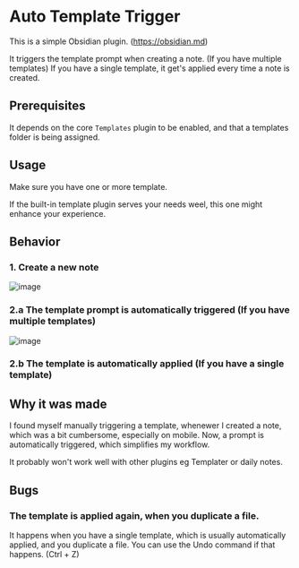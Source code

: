 # Auto Template Trigger
This is a simple Obsidian plugin. (https://obsidian.md)  

It triggers the template prompt when creating a note. (If you have multiple templates)
If you have a single template, it get's applied every time a note is created.

## Prerequisites
It depends on the core `Templates` plugin to be enabled, and that a templates folder is being assigned.

## Usage
Make sure you have one or more template.  

If the built-in template plugin serves your needs weel, this one might enhance your experience. 

## Behavior
### 1. Create a new note
![image](https://user-images.githubusercontent.com/46031874/233847364-48e0ca1e-f8cc-4aff-a582-b9c9fdd215b8.png)
### 2.a The template prompt is automatically triggered (If you have multiple templates)
![image](https://user-images.githubusercontent.com/46031874/233847405-6ad376cc-2d76-42fe-ba12-3e173d38163c.png)

### 2.b The template is automatically applied (If you have a single template)

## Why it was made
I found myself manually triggering a template, whenewer I created a note, which was a bit cumbersome, especially on mobile. 
Now, a prompt is automatically triggered, which simplifies my workflow.

It probably won't work well with other plugins eg Templater or daily notes. 

## Bugs
### The template is applied again, when you duplicate a file. 
It happens when you have a single template, which is usually automatically applied, and you duplicate a file.
You can use the Undo command if that happens. (Ctrl + Z) 
